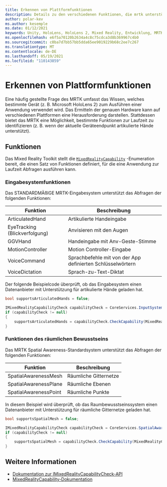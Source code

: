 ```yaml
---
title: Erkennen von Plattformfunktionen
description: Details zu den verschiedenen Funktionen, die mrtk unterstützt
author: polar-kev
ms.author: kesemple
ms.date: 01/12/2021
keywords: Unity, HoloLens, HoloLens 2, Mixed Reality, Entwicklung, MRTK, Funktionen,
ms.openlocfilehash: e6f5a70120b2634a4c8c75cdca3d8b369967c4b0
ms.sourcegitcommit: c0ba7d7bb57bb5dda65ee9019229b68c2ee7c267
ms.translationtype: MT
ms.contentlocale: de-DE
ms.lasthandoff: 05/19/2021
ms.locfileid: "110143859"
---
```

# <a name="detecting-platform-capabilities"></a>Erkennen von Plattformfunktionen

Eine häufig gestellte Frage des MRTK umfasst das Wissen, welches bestimmte Gerät (z. B. Microsoft HoloLens 2) zum Ausführen einer Anwendung verwendet wird. Das Ermitteln der genauen Hardware kann auf verschiedenen Plattformen eine Herausforderung darstellen. Stattdessen bietet das MRTK eine Möglichkeit, bestimmte Funktionen zur Laufzeit zu identifizieren (z. B. wenn der aktuelle Geräteendpunkt artikulierte Hände unterstützt).

## <a name="capabilities"></a>Funktionen

Das Mixed Reality Toolkit stellt die [`MixedRealityCapability`](xref:Microsoft.MixedReality.Toolkit.MixedRealityCapability) -Enumeration bereit, die einen Satz von Funktionen definiert, für die eine Anwendung zur Laufzeit Abfragen ausführen kann.

### <a name="input-system-capabilities"></a>Eingabesystemfunktionen

Das STANDARDMÄßIGE MRTK-Eingabesystem unterstützt das Abfragen der folgenden Funktionen:

| Funktion | Beschreibung |
|---|---|
| ArticulatedHand | Artikulierte Handeingabe |
| EyeTracking (Blickverfolgung) | Anvisieren mit den Augen |
| GGVHand | Handeingabe mit Anv-Geste-Stimme |
| MotionController | Motion Controller-Eingabe |
| VoiceCommand | Sprachbefehle mit von der App definierten Schlüsselwörtern |
| VoiceDictation | Sprach-zu-Text-Diktat |

Der folgende Beispielcode überprüft, ob das Eingabesystem einen Datenanbieter mit Unterstützung für artikulierte Hände geladen hat.

```c#
bool supportsArticulatedHands = false;

IMixedRealityCapabilityCheck capabilityCheck = CoreServices.InputSystem as IMixedRealityCapabilityCheck;
if (capabilityCheck != null)
{
    supportsArticulatedHands = capabilityCheck.CheckCapability(MixedRealityCapability.ArticulatedHand);
}
```

### <a name="spatial-awareness-capabilities"></a>Funktionen des räumlichen Bewusstseins

Das MRTK Spatial Awareness-Standardsystem unterstützt das Abfragen der folgenden Funktionen:

| Funktion | Beschreibung |
|---|---|
| SpatialAwarenessMesh | Räumliche Gitternetze |
| SpatialAwarenessPlane | Räumliche Ebenen |
| SpatialAwarenessPoint | Räumliche Punkte |

In diesem Beispiel wird überprüft, ob das Raumbewusstseinssystem einen Datenanbieter mit Unterstützung für räumliche Gitternetze geladen hat.

```c#
bool supportsSpatialMesh = false;

IMixedRealityCapabilityCheck capabilityCheck = CoreServices.SpatialAwarenessSystem as IMixedRealityCapabilityCheck;
if (capabilityCheck != null)
{
    supportsSpatialMesh = capabilityCheck.CheckCapability(MixedRealityCapability.SpatialAwarenessMesh);
}
```

## <a name="see-also"></a>Weitere Informationen

- [Dokumentation zur IMixedRealityCapabilityCheck-API](xref:Microsoft.MixedReality.Toolkit.IMixedRealityCapabilityCheck)
- [MixedRealityCapability-Dokumentation](xref:Microsoft.MixedReality.Toolkit.MixedRealityCapability)

